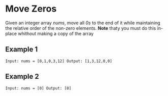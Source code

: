 # Move Zeros

Given an integer array _nums_, move all _0s_ to the end of it while maintaining the relative order of the non-zero elements.
**Note** thaty you must do this in-place whithout making a copy of the array

## Example 1

`Input: nums = [0,1,0,3,12]
Output: [1,3,12,0,0]`

## Example 2

`Input: nums = [0]
Output: [0]`
